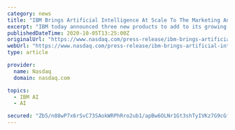 ```yaml
---
category: news
title: "IBM Brings Artificial Intelligence At Scale To The Marketing And Media Industry"
excerpt: "IBM today announced three new products to add to its growing suite of AI solutions for brand and publishers. IBM intends to work with industry leaders, including Xandr/AT&T, Magnite, Nielsen, MediaMath,"
publishedDateTime: 2020-10-05T13:25:00Z
originalUrl: "https://www.nasdaq.com/press-release/ibm-brings-artificial-intelligence-at-scale-to-the-marketing-and-media-industry-2020"
webUrl: "https://www.nasdaq.com/press-release/ibm-brings-artificial-intelligence-at-scale-to-the-marketing-and-media-industry-2020"
type: article

provider:
  name: Nasdaq
  domain: nasdaq.com

topics:
  - IBM AI
  - AI

secured: "Zb5/n88wP7x6rSvC73SAokWRPhRro2ub1/apBw6OLNr1Gt3shTyIVKz7G9cGfv/Ygi7ERq6tEVa3tuSGWiduBUVHbrx//JCN11Uo0JzymEQfCqBXlqXTwBlGpD3vupKuGD7WTj8R5OBpdTXelzG/DbO0vbULIXBKmZZUWQEoY6ITqj2zaC8qirt49B7jKXVI7lMI0RKm9mXl7V7K1kR/6FFOUBXZDWPBAOLlSXeYJhjYEiGtmS8G0o3lxlGjROTs0Qe0M3vmvxJrdWSZJItEV4y2mzNEXX1/EB/APAd346RVaLEPMIiTP0M0Py4/8E8SO828qYSmzwyC3psJjyxP4mLYAeqT3zN7CSS29J6qXZQ=;vSSp6fjEAVJhV+loaOnLEg=="
---
```


